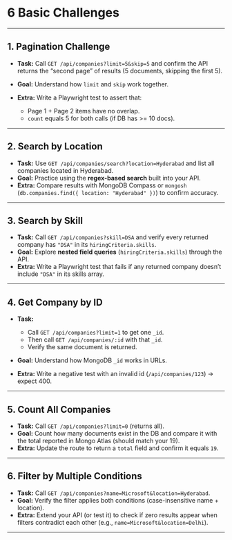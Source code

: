 # 6 Basic Challenges 

---

## 1. **Pagination Challenge**

* **Task:** Call `GET /api/companies?limit=5&skip=5` and confirm the API returns the “second page” of results (5 documents, skipping the first 5).
* **Goal:** Understand how `limit` and `skip` work together.
* **Extra:** Write a Playwright test to assert that:

  * Page 1 + Page 2 items have no overlap.
  * `count` equals 5 for both calls (if DB has >= 10 docs).

---

## 2. **Search by Location**

* **Task:** Use `GET /api/companies/search?location=Hyderabad` and list all companies located in Hyderabad.
* **Goal:** Practice using the **regex-based search** built into your API.
* **Extra:** Compare results with MongoDB Compass or `mongosh` (`db.companies.find({ location: "Hyderabad" })`) to confirm accuracy.

---

## 3. **Search by Skill**

* **Task:** Call `GET /api/companies?skill=DSA` and verify every returned company has `"DSA"` in its `hiringCriteria.skills`.
* **Goal:** Explore **nested field queries** (`hiringCriteria.skills`) through the API.
* **Extra:** Write a Playwright test that fails if any returned company doesn’t include `"DSA"` in its skills array.

---

## 4. **Get Company by ID**

* **Task:**

  * Call `GET /api/companies?limit=1` to get one `_id`.
  * Then call `GET /api/companies/:id` with that `_id`.
  * Verify the same document is returned.
* **Goal:** Understand how MongoDB `_id` works in URLs.
* **Extra:** Write a negative test with an invalid id (`/api/companies/123`) → expect 400.

---

## 5. **Count All Companies**

* **Task:** Call `GET /api/companies?limit=0` (returns all).
* **Goal:** Count how many documents exist in the DB and compare it with the total reported in Mongo Atlas (should match your 19).
* **Extra:** Update the route to return a `total` field and confirm it equals `19`.

---

## 6. **Filter by Multiple Conditions**

* **Task:** Call `GET /api/companies?name=Microsoft&location=Hyderabad`.
* **Goal:** Verify the filter applies both conditions (case-insensitive name + location).
* **Extra:** Extend your API (or test it) to check if zero results appear when filters contradict each other (e.g., `name=Microsoft&location=Delhi`).

---